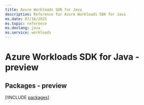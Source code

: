 ```yaml
---
title: Azure Workloads SDK for Java
description: Reference for Azure Workloads SDK for Java
ms.date: 07/16/2025
ms.topic: reference
ms.devlang: java
ms.service: workloads
---
```

# Azure Workloads SDK for Java - preview
## Packages - preview
[!INCLUDE [packages](workloads-index.md)]